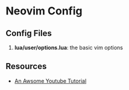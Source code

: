 # Neovim Config

## Config Files

1. **lua/user/options.lua**: the basic vim options

## Resources

- [An Awsome Youtube Tutorial](https://www.youtube.com/watch?v=hY5-Q6NxQgY)
